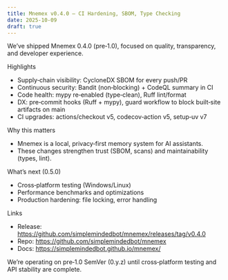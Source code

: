 ```yaml
---
title: Mnemex v0.4.0 — CI Hardening, SBOM, Type Checking
date: 2025-10-09
draft: true
---
```


We’ve shipped Mnemex 0.4.0 (pre‑1.0), focused on quality, transparency, and developer experience.

Highlights
- Supply‑chain visibility: CycloneDX SBOM for every push/PR
- Continuous security: Bandit (non‑blocking) + CodeQL summary in CI
- Code health: mypy re‑enabled (type‑clean), Ruff lint/format
- DX: pre‑commit hooks (Ruff + mypy), guard workflow to block built‑site artifacts on main
- CI upgrades: actions/checkout v5, codecov‑action v5, setup‑uv v7

Why this matters
- Mnemex is a local, privacy‑first memory system for AI assistants.
- These changes strengthen trust (SBOM, scans) and maintainability (types, lint).

What’s next (0.5.0)
- Cross‑platform testing (Windows/Linux)
- Performance benchmarks and optimizations
- Production hardening: file locking, error handling

Links
- Release: https://github.com/simplemindedbot/mnemex/releases/tag/v0.4.0
- Repo: https://github.com/simplemindedbot/mnemex
- Docs: https://simplemindedbot.github.io/mnemex/

We’re operating on pre‑1.0 SemVer (0.y.z) until cross‑platform testing and API stability are complete.

